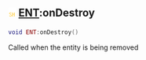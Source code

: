 ## ![shared](../../.gitbook/assets/shared.png) [ENT](https://iaswiki.rawr.dev/readme/ent):onDestroy

```lua
void ENT:onDestroy()
```

Called when the entity is being removed
